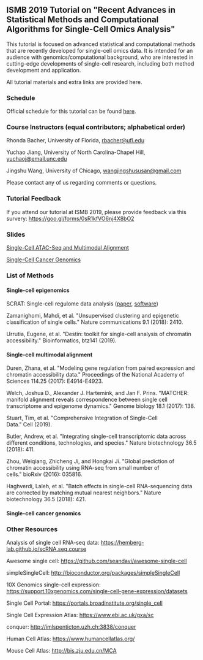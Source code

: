 ## ISMB 2019 Tutorial on "Recent Advances in Statistical Methods and Computational Algorithms for Single-Cell Omics Analysis"

This tutorial is focused on advanced statistical and computational methods that are recently developed for 
single-cell omics data. It is intended for an audience with genomics/computational background, who are
interested in cutting-edge developments of single-cell research, including both method development and application. 

All tutorial materials and extra links are provided here.

### Schedule

Official schedule for this tutorial can be found [here](https://www.iscb.org/ismbeccb2019-program/tutorials#am2).

### Course Instructors (equal contributors; alphabetical order)

Rhonda Bacher, University of Florida, rbacher@ufl.edu

Yuchao Jiang, University of North Carolina-Chapel Hill, yuchaoj@email.unc.edu

Jingshu Wang, University of Chicago, wangjingshususan@gmail.com

Please contact any of us regarding comments or questions.

### Tutorial Feedback

If you attend our tutorial at ISMB 2019, please provide feedback via this survery:
https://goo.gl/forms/0sR1kfVO6nj4X8bO2


### Slides

[Single-Cell ATAC-Seq and Multimodal Alignment](https://github.com/rhondabacher/ISMB2019_SingleCellTutorial/blob/master/slides/5_multimodal_alignment.pdf)

[Single-Cell Cancer Genomics](https://github.com/rhondabacher/ISMB2019_SingleCellTutorial/blob/master/slides/6_cancer_genomics.pdf)

### List of Methods

#### Single-cell epigenomics

SCRAT: Single-cell regulome data analysis ([paper](https://academic.oup.com/bioinformatics/article/33/18/2930/3823309), [software](https://github.com/zji90/SCRAT))

Zamanighomi, Mahdi, et al. "Unsupervised clustering and epigenetic classification of single cells." Nature communications 9.1 (2018): 2410.

Urrutia, Eugene, et al. "Destin: toolkit for single-cell analysis of chromatin accessibility." Bioinformatics, btz141 (2019).

#### Single-cell multimodal alignment

Duren, Zhana, et al. "Modeling gene regulation from paired expression and chromatin accessibility data." Proceedings of the National Academy of Sciences 114.25 (2017): E4914-E4923.

Welch, Joshua D., Alexander J. Hartemink, and Jan F. Prins. "MATCHER: manifold alignment reveals correspondence between single cell transcriptome and epigenome dynamics." Genome biology 18.1 (2017): 138.

Stuart, Tim, et al. "Comprehensive Integration of Single-Cell Data." Cell (2019).

Butler, Andrew, et al. "Integrating single-cell transcriptomic data across different conditions, technologies, and species." Nature biotechnology 36.5 (2018): 411.

Zhou, Weiqiang, Zhicheng Ji, and Hongkai Ji. "Global prediction of chromatin accessibility using RNA-seq from small number of cells." bioRxiv (2016): 035816.

Haghverdi, Laleh, et al. "Batch effects in single-cell RNA-sequencing data are corrected by matching mutual nearest neighbors." Nature biotechnology 36.5 (2018): 421.

#### Single-cell cancer genomics


### Other Resources

Analysis of single cell RNA-seq data: https://hemberg-lab.github.io/scRNA.seq.course

Awesome single cell: https://github.com/seandavi/awesome-single-cell

simpleSingleCell: http://bioconductor.org/packages/simpleSingleCell

10X Genomics single-cell expression: https://support.10xgenomics.com/single-cell-gene-expression/datasets

Single Cell Portal: https://portals.broadinstitute.org/single_cell

Single Cell Expression Atlas: https://www.ebi.ac.uk/gxa/sc

conquer: http://imlspenticton.uzh.ch:3838/conquer

Human Cell Atlas: https://www.humancellatlas.org/

Mouse Cell Atlas: http://bis.zju.edu.cn/MCA 
